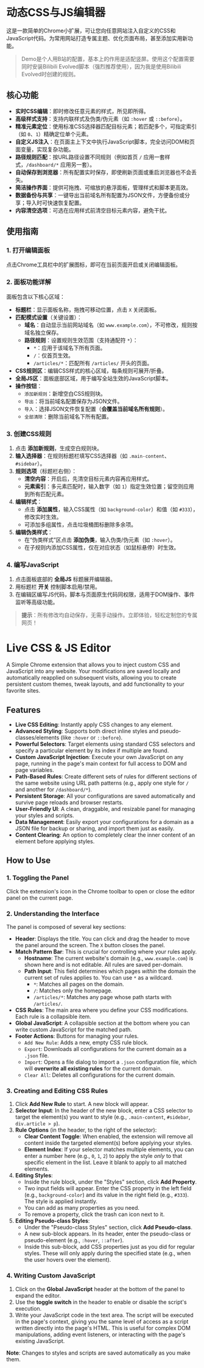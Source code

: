 # 动态CSS与JS编辑器

这是一款简单的Chrome小扩展，可让您向任意网站注入自定义的CSS和JavaScript代码。为常用网站打造专属主题、优化页面布局，甚至添加实用新功能。

> Demo是个人用B站的配置，基本上的作用是适配竖屏。使用这个配置需要同时安装Bilibili Evolved脚本（强烈推荐使用），因为我是使用Bilibili Evolved时创建的规则。

## 核心功能

- **实时CSS编辑**：即时修改任意元素的样式，所见即所得。
- **高级样式支持**：支持内联样式及伪类/伪元素（如 `:hover` 或 `::before`）。
- **精准元素定位**：使用标准CSS选择器匹配目标元素；若匹配多个，可指定索引（如 `0`、`1`）精确定位单个元素。
- **自定义JS注入**：在页面主上下文中执行JavaScript脚本，完全访问DOM和页面变量，实现复杂功能。
- **路径规则匹配**：按URL路径设置不同规则（例如首页 `/` 应用一套样式，`/dashboard/*` 应用另一套）。
- **自动保存到浏览器**：所有配置实时保存，即使刷新页面或重启浏览器也不会丢失。
- **简洁操作界面**：提供可拖拽、可缩放的悬浮面板，管理样式和脚本更高效。
- **数据备份与共享**：一键导出当前域名所有配置为JSON文件，方便备份或分享；导入时可快速恢复配置。
- **内容清空选项**：可选在应用样式前清空目标元素内容，避免干扰。

## 使用指南

### 1. 打开编辑面板
点击Chrome工具栏中的扩展图标，即可在当前页面开启或关闭编辑面板。

### 2. 面板功能详解
面板包含以下核心区域：
- **标题栏**：显示面板名称，拖拽可移动位置，点击 `X` 关闭面板。
- **匹配模式设置**（关键设置）：
  - **域名**：自动显示当前网站域名（如 `www.example.com`），不可修改，规则按域名独立保存。
  - **路径规则**：设置规则生效范围（支持通配符 `*`）：
    - `*`：应用于该域名下所有页面。
    - `/`：仅首页生效。
    - `/articles/*`：匹配所有 `/articles/` 开头的页面。
- **CSS规则区**：编辑CSS样式的核心区域，每条规则可展开/折叠。
- **全局JS区**：面板底部区域，用于编写全站生效的JavaScript脚本。
- **操作按钮**：
  - `添加新规则`：新增空白CSS规则块。
  - `导出`：将当前域名配置保存为JSON文件。
  - `导入`：选择JSON文件恢复配置（**会覆盖当前域名所有规则**）。
  - `全部清除`：删除当前域名下所有配置。

### 3. 创建CSS规则
1. 点击 **添加新规则**，生成空白规则块。
2. **输入选择器**：在规则标题栏填写CSS选择器（如 `.main-content`、`#sidebar`）。
3. **规则选项**（标题栏右侧）：
   - **清空内容**：开启后，先清空目标元素内容再应用样式。
   - **元素索引**：多元素匹配时，输入数字（如 `1`）指定生效位置；留空则应用到所有匹配元素。
4. **编辑样式**：
   - 点击 **添加属性**，输入CSS属性（如 `background-color`）和值（如 `#333`），修改实时生效。
   - 可添加多组属性，点击垃圾桶图标删除多余项。
5. **编辑伪类样式**：
   - 在“伪类样式”区点击 **添加伪类**，输入伪类/伪元素（如 `:hover`）。
   - 在子规则内添加CSS属性，仅在对应状态（如鼠标悬停）时生效。

### 4. 编写JavaScript
1. 点击面板底部的 **全局JS** 标题展开编辑器。
2. 用标题栏 **开关** 控制脚本启用/禁用。
3. 在编辑区编写JS代码，脚本与页面原生代码同权限，适用于DOM操作、事件监听等高级功能。

> **提示**：所有修改均自动保存，无需手动操作。立即体验，轻松定制您的专属网页！

# Live CSS & JS Editor

A Simple Chrome extension that allows you to inject custom CSS and JavaScript into any website. Your modifications are saved locally and automatically reapplied on subsequent visits, allowing you to create persistent custom themes, tweak layouts, and add functionality to your favorite sites.

## Features

- **Live CSS Editing**: Instantly apply CSS changes to any element.
- **Advanced Styling**: Supports both direct inline styles and pseudo-classes/elements (like `:hover` or `::before`).
- **Powerful Selectors**: Target elements using standard CSS selectors and specify a particular element by its index if multiple are found.
- **Custom JavaScript Injection**: Execute your own JavaScript on any page, running in the page's main context for full access to DOM and page variables.
- **Path-Based Rules**: Create different sets of rules for different sections of the same website using URL path patterns (e.g., apply one style for `/` and another for `/dashboard/*`).
- **Persistent Storage**: All your configurations are saved automatically and survive page reloads and browser restarts.
- **User-Friendly UI**: A clean, draggable, and resizable panel for managing your styles and scripts.
- **Data Management**: Easily export your configurations for a domain as a JSON file for backup or sharing, and import them just as easily.
- **Content Clearing**: An option to completely clear the inner content of an element before applying styles.

## How to Use

### 1. Toggling the Panel

Click the extension's icon in the Chrome toolbar to open or close the editor panel on the current page.

### 2. Understanding the Interface

The panel is composed of several key sections:

- **Header**: Displays the title. You can click and drag the header to move the panel around the screen. The `X` button closes the panel.
- **Match Pattern Bar**: This is crucial for controlling where your rules apply.
  - **Hostname**: The current website's domain (e.g., `www.example.com`) is shown here and is not editable. All rules are saved per-domain.
  - **Path Input**: This field determines which pages *within* the domain the current set of rules applies to. You can use `*` as a wildcard.
    - `*`: Matches all pages on the domain.
    - `/`: Matches only the homepage.
    - `/articles/*`: Matches any page whose path starts with `/articles/`.
- **CSS Rules**: The main area where you define your CSS modifications. Each rule is a collapsible item.
- **Global JavaScript**: A collapsible section at the bottom where you can write custom JavaScript for the matched path.
- **Footer Actions**: Buttons for managing your rules.
  - `Add New Rule`: Adds a new, empty CSS rule block.
  - `Export`: Downloads all configurations for the current domain as a `.json` file.
  - `Import`: Opens a file dialog to import a `.json` configuration file, which will **overwrite all existing rules** for the current domain.
  - `Clear All`: Deletes all configurations for the current domain.

### 3. Creating and Editing CSS Rules

1.  Click **Add New Rule** to start. A new block will appear.
2.  **Selector Input**: In the header of the new block, enter a CSS selector to target the element(s) you want to style (e.g., `.main-content`, `#sidebar`, `div.article > p`).
3.  **Rule Options** (in the header, to the right of the selector):
    - **Clear Content Toggle**: When enabled, the extension will remove all content inside the targeted element(s) before applying your styles.
    - **Element Index**: If your selector matches multiple elements, you can enter a number here (e.g., `0`, `1`, `2`) to apply the style *only* to that specific element in the list. Leave it blank to apply to all matched elements.
4.  **Editing Styles**:
    - Inside the rule block, under the "Styles" section, click **Add Property**.
    - Two input fields will appear. Enter the CSS property in the left field (e.g., `background-color`) and its value in the right field (e.g., `#333`). The style is applied instantly.
    - You can add as many properties as you need.
    - To remove a property, click the trash can icon next to it.
5.  **Editing Pseudo-class Styles**:
    - Under the "Pseudo-class Styles" section, click **Add Pseudo-class**.
    - A new sub-block appears. In its header, enter the pseudo-class or pseudo-element (e.g., `:hover`, `::after`).
    - Inside this sub-block, add CSS properties just as you did for regular styles. These will only apply during the specified state (e.g., when the user hovers over the element).

### 4. Writing Custom JavaScript

1.  Click on the **Global JavaScript** header at the bottom of the panel to expand the editor.
2.  Use the **toggle switch** in the header to enable or disable the script's execution.
3.  Write your JavaScript code in the text area. The script will be executed in the page's context, giving you the same level of access as a script written directly into the page's HTML. This is useful for complex DOM manipulations, adding event listeners, or interacting with the page's existing JavaScript.

**Note**: Changes to styles and scripts are saved automatically as you make them.